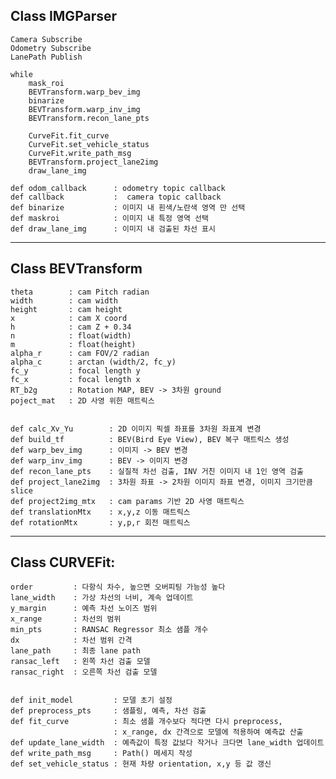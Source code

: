 
## Class IMGParser
	Camera Subscribe
	Odometry Subscribe
	LanePath Publish

	while
		mask_roi
		BEVTransform.warp_bev_img
		binarize
		BEVTransform.warp_inv_img
		BEVTransform.recon_lane_pts

		CurveFit.fit_curve
		CurveFit.set_vehicle_status
		CurveFit.write_path_msg
		BEVTransform.project_lane2img
		draw_lane_img

	def odom_callback      : odometry topic callback
	def callback           :  camera topic callback
	def binarize	       : 이미지 내 흰색/노란색 영역 만 선택
	def maskroi	           : 이미지 내 특정 영역 선택
	def draw_lane_img	   : 이미지 내 검출된 차선 표시

---
## Class BEVTransform
	theta 		 : cam Pitch radian
	width 		 : cam width
	height 		 : cam height
	x 		     : cam X coord
	h		     : cam Z + 0.34
	n		     : float(width)
	m		     : float(height)
	alpha_r		 : cam FOV/2 radian
	alpha_c		 : arctan (width/2, fc_y)
	fc_y		 : focal length y
	fc_x		 : focal length x
	RT_b2g		 : Rotation MAP, BEV -> 3차원 ground
	poject_mat	 : 2D 사영 위한 매트릭스
	
	
	def calc_Xv_Yu	      : 2D 이미지 픽셀 좌표를 3차원 좌표계 변경
	def build_tf	      : BEV(Bird Eye View), BEV 복구 매트릭스 생성
	def warp_bev_img      : 이미지 -> BEV 변경
	def warp_inv_img      : BEV -> 이미지 변경
	def recon_lane_pts    : 실질적 차선 검출, INV 거친 이미지 내 1인 영역 검출
	def project_lane2img  : 3차원 좌표 -> 2차원 이미지 좌표 변경, 이미지 크기만큼 slice
	def project2img_mtx   : cam params 기반 2D 사영 매트릭스
	def translationMtx    : x,y,z 이동 매트릭스
	def rotationMtx       : y,p,r 회전 매트릭스

---
## Class CURVEFit:
	order		  : 다항식 차수, 높으면 오버피팅 가능성 높다
	lane_width	  : 가상 차선의 너비, 계속 업데이트
	y_margin	  : 예측 차선 노이즈 범위
	x_range		  : 차선의 범위
	min_pts		  : RANSAC Regressor 최소 샘플 개수
	dx		      : 차선 범위 간격
	lane_path	  : 최종 lane path
	ransac_left	  : 왼쪽 차선 검출 모델
	ransac_right  : 오른쪽 차선 검출 모델

	
	def init_model	       : 모델 초기 설정
	def preprocess_pts	   : 샘플링, 예측, 차선 검출
	def fit_curve 	       : 최소 샘플 개수보다 적다면 다시 preprocess,
			               : x_range, dx 간격으로 모델에 적용하여 예측값 산출
	def update_lane_width  : 예측값이 특정 값보다 작거나 크다면 lane_width 업데이트
	def write_path_msg     : Path() 메세지 작성
	def set_vehicle_status : 현재 차량 orientation, x,y 등 값 갱신
	
	



	
